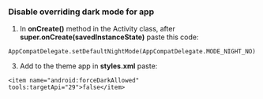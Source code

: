 ### Disable overriding dark mode for app
1.  In **onCreate()** method in the Activity class, after **super.onCreate(savedInstanceState)** paste this code:

`AppCompatDelegate.setDefaultNightMode(AppCompatDelegate.MODE_NIGHT_NO)`

3. Add to the theme app in **styles.xml** paste:

`<item name="android:forceDarkAllowed" tools:targetApi="29">false</item>`

